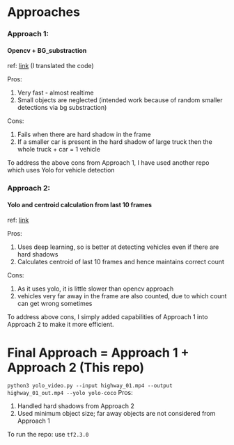# Approaches

### Approach 1:
#### Opencv + BG_substraction
ref: [link](https://github.innominds.com/gustavogino/Vehicle-Counter) (I translated the code)
 
Pros:

1. Very fast - almost realtime
2. Small objects are neglected (intended work because of random smaller detections via bg substraction)

Cons:
1. Fails when there are hard shadow in the frame
2. If a smaller car is present in the hard shadow of large truck then the whole truck + car = 1 vehicle

To address the above cons from Approach 1, I have used another repo which uses Yolo for vehicle detection

### Approach 2:
#### Yolo and centroid calculation from last 10 frames
ref: [link](https://github.com/guptavasu1213/Yolo-Vehicle-Counter)

Pros:
1. Uses deep learning, so is better at detecting vehicles even if there are hard shadows
2. Calculates centroid of last 10 frames and hence maintains correct count

Cons:
1. As it uses yolo, it is little slower than opencv approach
2. vehicles very far away in the frame are also counted, due to which count can get wrong sometimes


To address above cons, I simply added capabilities of Approach 1 into Approach 2 to make it more efficient.

# Final Approach = Approach 1 + Approach 2 (This repo)
`python3 yolo_video.py --input highway_01.mp4 --output highway_01_out.mp4 --yolo yolo-coco`
Pros:
1. Handled hard shadows from Approach 2
2. Used minimum object size; far away objects are not considered from Approach 1

To run the repo: use `tf2.3.0`

